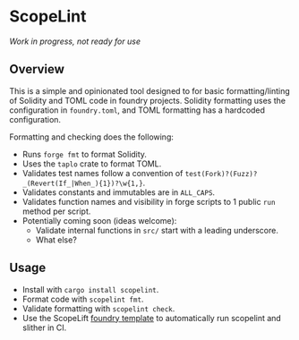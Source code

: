 # ScopeLint

_Work in progress, not ready for use_

## Overview

This is a simple and opinionated tool designed to for basic formatting/linting of Solidity and TOML code in foundry projects.
Solidity formatting uses the configuration in `foundry.toml`, and TOML formatting has a hardcoded configuration.

Formatting and checking does the following:

- Runs `forge fmt` to format Solidity.
- Uses the `taplo` crate to format TOML.
- Validates test names follow a convention of `test(Fork)?(Fuzz)?_(Revert(If_|When_){1})?\w{1,}`.
- Validates constants and immutables are in `ALL_CAPS`.
- Validates function names and visibility in forge scripts to 1 public `run` method per script.
- Potentially coming soon (ideas welcome):
    - Validate internal functions in `src/` start with a leading underscore.
    - What else?

## Usage

- Install with `cargo install scopelint`.
- Format code with `scopelint fmt`.
- Validate formatting with `scopelint check`.
- Use the ScopeLift [foundry template](https://github.com/ScopeLift/foundry-template/) to automatically run scopelint and slither in CI.
